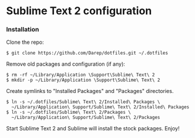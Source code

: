 # Sublime Text 2 configuration

### Installation

Clone the repo:

    $ git clone https://github.com/Darep/dotfiles.git ~/.dotfiles
    
Remove old packages and configuration (if any):

    $ rm -rf ~/Library/Application \Support\Sublime\ Text\ 2
    $ mkdir -p ~/Library/Application \Support\Sublime\ Text\ 2
  
Create symlinks to "Installed Packages" and "Packages" directories.

    $ ln -s ~/.dotfiles/Sublime\ Text\ 2/Installed\ Packages \
      ~/Library/Application\ Support/Sublime\ Text\ 2/Installed\ Packages
    $ ln -s ~/.dotfiles/Sublime\ Text\ 2/Packages \
      ~/Library/Application\ Support/Sublime\ Text\ 2/Packages

Start Sublime Text 2 and Sublime will install the stock packages. Enjoy!
